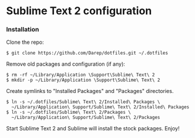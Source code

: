 # Sublime Text 2 configuration

### Installation

Clone the repo:

    $ git clone https://github.com/Darep/dotfiles.git ~/.dotfiles
    
Remove old packages and configuration (if any):

    $ rm -rf ~/Library/Application \Support\Sublime\ Text\ 2
    $ mkdir -p ~/Library/Application \Support\Sublime\ Text\ 2
  
Create symlinks to "Installed Packages" and "Packages" directories.

    $ ln -s ~/.dotfiles/Sublime\ Text\ 2/Installed\ Packages \
      ~/Library/Application\ Support/Sublime\ Text\ 2/Installed\ Packages
    $ ln -s ~/.dotfiles/Sublime\ Text\ 2/Packages \
      ~/Library/Application\ Support/Sublime\ Text\ 2/Packages

Start Sublime Text 2 and Sublime will install the stock packages. Enjoy!
